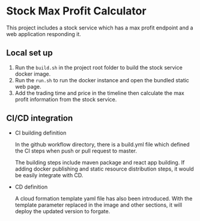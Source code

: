 # Stock Max Profit Calculator

This project includes a stock service which has a max profit endpoint and a web application responding it.

## Local set up
1. Run the `build.sh` in the project root folder to build the stock service docker image.
2. Run the `run.sh` to run the docker instance and open the bundled static web page.
3. Add the trading time and price in the timeline then calculate 
the max profit information from the stock service.
## CI/CD integration
* CI building definition

   In the github workflow directory, there is a build.yml file which defined the CI steps 
when push or pull request to master. 

   The building steps include maven package and react app building. 
   If adding docker publishing and static resource distribution steps, it would be easily integrate with CD.


* CD definition

   A cloud formation template yaml file has also been introduced. With the template parameter replaced in the image 
and other sections, it will deploy the updated version to forgate.

